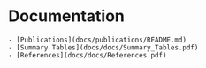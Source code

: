 # Documentation
    - [Publications](docs/publications/README.md)
    - [Summary Tables](docs/docs/Summary_Tables.pdf)
    - [References](docs/docs/References.pdf)
